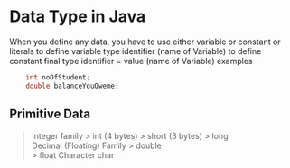 # Data Type in Java 
When you define any data, you have to use either variable 
or constant or literals 
to define variable 
    type identifier (name of Variable)
to define constant
    final type identifier = value (name of Variable)
examples 
```java
    int noOfStudent;
    double balanceYouOweme;
```
## Primitive Data
>  Integer family 
    >  int (4 bytes)
    >  short (3 bytes)
    >  long  
>  Decimal (Floating) Family 
    > double  
    >  float 
> Character 
    char 